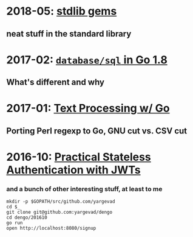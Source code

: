 # 2018-05: [stdlib gems](https://github.com/yargevad/dengo/tree/master/201805)
## neat stuff in the standard library

# 2017-02: [`database/sql` in Go 1.8](https://github.com/yargevad/dengo/tree/master/201702)
## What's different and why

# 2017-01: [Text Processing w/ Go](https://github.com/yargevad/dengo/tree/master/201701)
## Porting Perl regexp to Go, GNU cut vs. CSV cut

# 2016-10: [Practical Stateless Authentication with JWTs](https://github.com/yargevad/dengo/tree/master/201610)
### and a bunch of other interesting stuff, at least to me

    mkdir -p $GOPATH/src/github.com/yargevad
    cd $_
    git clone git@github.com:yargevad/dengo
    cd dengo/201610
    go run
    open http://localhost:8080/signup

